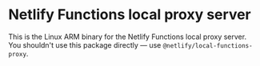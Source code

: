 # Netlify Functions local proxy server

This is the Linux ARM binary for the Netlify Functions local proxy server. You shouldn't use this package directly — use
`@netlify/local-functions-proxy`.
